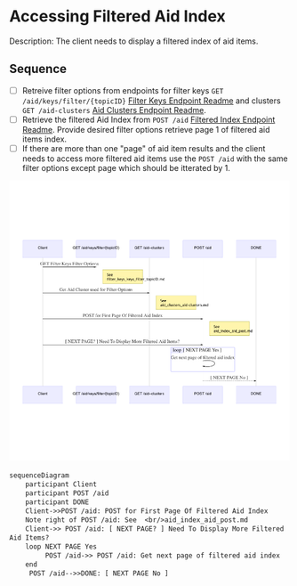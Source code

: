 # Accessing Filtered Aid Index

Description: The client needs to display a filtered index of aid items.

## Sequence

- [ ] Retreive filter options from endpoints for filter keys ````GET /aid/keys/filter/{topicID}```` [Filter Keys Endpoint Readme](/api-aid/endpoints/filter_keys_keys_filter_topicID.md) and clusters ````GET /aid-clusters```` [Aid Clusters Endpoint Readme](/api-aid/endpoints/aid_clusters_aidID_clusters.md).
- [ ] Retrieve the filtered Aid Index from ````POST /aid```` [Filtered Index Endpoint Readme](/api-aid/endpoints/aid_index_aid_filter_post.md).  Provide desired filter options retrieve page 1 of filtered aid items index.
- [ ] If there are more than one "page" of aid item results and the client needs to access more filtered aid items use the ````POST /aid```` with the same filter options except page which should be itterated by 1.

![Alt text](/api-aid/assets/user-story-index-2.png?raw=true)

````
sequenceDiagram
    participant Client
    participant POST /aid
    participant DONE
    Client->>POST /aid: POST for First Page Of Filtered Aid Index
    Note right of POST /aid: See  <br/>aid_index_aid_post.md
    Client->> POST /aid: [ NEXT PAGE? ] Need To Display More Filtered Aid Items?
    loop NEXT PAGE Yes
         POST /aid->> POST /aid: Get next page of filtered aid index
    end
     POST /aid-->>DONE: [ NEXT PAGE No ]
````
